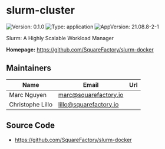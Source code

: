 # slurm-cluster

![Version: 0.1.0](https://img.shields.io/badge/Version-0.1.0-informational?style=flat-square) ![Type: application](https://img.shields.io/badge/Type-application-informational?style=flat-square) ![AppVersion: 21.08.8-2-1](https://img.shields.io/badge/AppVersion-21.08.8--2--1-informational?style=flat-square)

Slurm: A Highly Scalable Workload Manager

**Homepage:** <https://github.com/SquareFactory/slurm-docker>

## Maintainers

| Name             | Email                    | Url |
| ---------------- | ------------------------ | --- |
| Marc Nguyen      | <marc@squarefactory.io>  |     |
| Christophe Lillo | <lillo@squarefactory.io> |     |

## Source Code

- <https://github.com/SquareFactory/slurm-docker>
